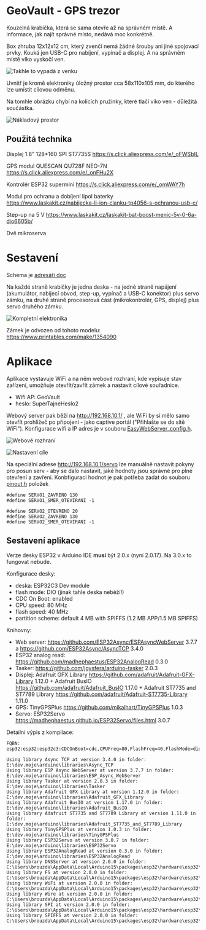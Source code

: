 ﻿# GeoVault - GPS trezor

Kouzelná krabička, která se sama otevře až na správném místě. A informace, jak najít správné místo, nedává moc konkrétně.

Box zhruba 12x12x12 cm, který zvenčí nemá žádné šrouby ani jiné spojovací prvky. Kouká jen USB-C pro nabíjení, vypínač a displej. A na správném místě víko vyskočí ven.

![Takhle to vypadá z venku](/doc/30_hotovy_vzhled.jpg "Takhle to vypadá z venku") 

Uvnitř je kromě elektroniky úložný prostor cca 58x110x105 mm, do kterého lze umístit cílovou odměnu.

Na tomhle obrázku chybí na kolících pružinky, které tlačí víko ven - důležitá součástka.

![Nákladový prostor](/doc/20_osazeny_box.jpg "Nákladový prostor") 

## Použitá technika

Displej 1.8" 128*160 SPI ST7735S
https://s.click.aliexpress.com/e/_oFWSbIL

GPS modul QUESCAN QU728F NEO-7N 
https://s.click.aliexpress.com/e/_onFHu2X

Kontrolér ESP32 supermini
https://s.click.aliexpress.com/e/_omWAY7h

Modul pro ochranu a dobíjení lipol baterky
https://www.laskakit.cz/nabijecka-li-ion-clanku-tp4056-s-ochranou-usb-c/

Step-up na 5 V
https://www.laskakit.cz/laskakit-bat-boost-menic-5v-0-6a-dio6605b/

Dvě mikroserva 

# Sestavení

Schema je [adresáři doc](/doc/schema.svg)

Na každé straně krabičky je jedna deska - na jedné straně napájení (akumulátor, nabíjecí obvod, step-up, vypínač a USB-C konektor) plus servo zámku, na druhé straně procesorová část (mikrokontrolér, GPS, displej) plus servo druhého zámku.

![Kompletní elektronika](/doc/04_obe_desky_spojene.jpg "Kompletní elektronika") 

Zámek je odvozen od tohoto modelu: https://www.printables.com/make/1354090 

# Aplikace

Aplikace vystavuje WiFi a na něm webové rozhraní, kde vypisuje stav zařízení, umožňuje otevřít/zavřít zámek a nastavit cílové souřadnice.

* Wifi AP: GeoVault
* heslo: SuperTajneHeslo2

Webový server pak běží na http://192.168.10.1/ , ale WiFi by si mělo samo otevřít prohlížeč po připojení - jako captive portál ("Přihlašte se do sítě WiFi").
Konfigurace wifi a IP adres je v souboru [EasyWebServer_config.h](/GeoVault/EasyWebServer_config.h).

![Webové rozhraní](/doc/80_web.png "Webové rozhraní") 

![Nastavení cíle](/doc/81_web.png "Nastavení cíle") 

Na speciální adrese http://192.168.10.1/servo lze manuálně nastavit pokyny pro posun serv - aby se dalo nastavit, jaké hodnoty jsou správné pro plné otevření a zavření. Konbfiguraci hodnot je pak potřeba zadat do souboru [pinout.h](/GeoVault/pinout.h) položek

```#define SERVO1_OTEVRENO 20
#define SERVO1_ZAVRENO 130
#define SERVO1_SMER_OTEVIRANI -1

#define SERVO2_OTEVRENO 20
#define SERVO2_ZAVRENO 130
#define SERVO2_SMER_OTEVIRANI -1
```

## Sestavení aplikace

Verze desky ESP32 v Arduino IDE **musí** být 2.0.x (nyní 2.0.17). Na 3.0.x to fungovat nebude.

Konfigurace desky:
* deska: ESP32C3 Dev module
* flash mode: DIO (jinak tahle deska neběží!)
* CDC On Boot: enabled
* CPU speed: 80 MHz
* flash speed: 40 MHz
* partition scheme: default 4 MB with SPIFFS (1.2 MB APP/1.5 MB SPIFFS)

Knihovny:
* Web server: https://github.com/ESP32Async/ESPAsyncWebServer 3.7.7 a  https://github.com/ESP32Async/AsyncTCP 3.4.0
* ESP32 analog read: https://github.com/madhephaestus/ESP32AnalogRead 0.3.0
* Tasker: https://github.com/joysfera/arduino-tasker 2.0.3
* Displej: Adafruit GFX Library https://github.com/adafruit/Adafruit-GFX-Library 1.12.0 + Adafruit BusIO https://github.com/adafruit/Adafruit_BusIO 1.17.0 + Adafruit ST7735 and ST7789 Library https://github.com/adafruit/Adafruit-ST7735-Library 1.11.0
* GPS: TinyGPSPlus https://github.com/mikalhart/TinyGPSPlus 1.0.3
* Servo: ESP32Servo https://madhephaestus.github.io/ESP32Servo/files.html 3.0.7

Detailní výpis z kompilace:
```
FQBN: esp32:esp32:esp32c3:CDCOnBoot=cdc,CPUFreq=80,FlashFreq=40,FlashMode=dio

Using library Async TCP at version 3.4.0 in folder: E:\dev.moje\arduino\libraries\Async_TCP 
Using library ESP Async WebServer at version 3.7.7 in folder: E:\dev.moje\arduino\libraries\ESP_Async_WebServer 
Using library Tasker at version 2.0.3 in folder: E:\dev.moje\arduino\libraries\Tasker 
Using library Adafruit GFX Library at version 1.12.0 in folder: E:\dev.moje\arduino\libraries\Adafruit_GFX_Library 
Using library Adafruit BusIO at version 1.17.0 in folder: E:\dev.moje\arduino\libraries\Adafruit_BusIO 
Using library Adafruit ST7735 and ST7789 Library at version 1.11.0 in folder: E:\dev.moje\arduino\libraries\Adafruit_ST7735_and_ST7789_Library 
Using library TinyGPSPlus at version 1.0.3 in folder: E:\dev.moje\arduino\libraries\TinyGPSPlus 
Using library ESP32Servo at version 3.0.7 in folder: E:\dev.moje\arduino\libraries\ESP32Servo 
Using library ESP32AnalogRead at version 0.3.0 in folder: E:\dev.moje\arduino\libraries\ESP32AnalogRead 
Using library DNSServer at version 2.0.0 in folder: C:\Users\brouzda\AppData\Local\Arduino15\packages\esp32\hardware\esp32\2.0.17\libraries\DNSServer 
Using library FS at version 2.0.0 in folder: C:\Users\brouzda\AppData\Local\Arduino15\packages\esp32\hardware\esp32\2.0.17\libraries\FS 
Using library WiFi at version 2.0.0 in folder: C:\Users\brouzda\AppData\Local\Arduino15\packages\esp32\hardware\esp32\2.0.17\libraries\WiFi 
Using library Wire at version 2.0.0 in folder: C:\Users\brouzda\AppData\Local\Arduino15\packages\esp32\hardware\esp32\2.0.17\libraries\Wire 
Using library SPI at version 2.0.0 in folder: C:\Users\brouzda\AppData\Local\Arduino15\packages\esp32\hardware\esp32\2.0.17\libraries\SPI 
Using library SPIFFS at version 2.0.0 in folder: C:\Users\brouzda\AppData\Local\Arduino15\packages\esp32\hardware\esp32\2.0.17\libraries\SPIFFS 

```
